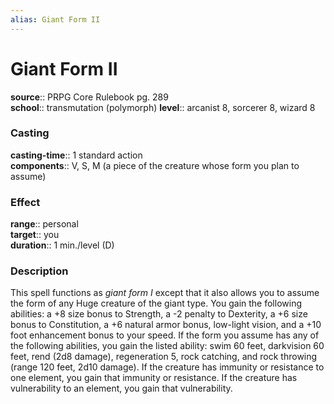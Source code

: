 ```yaml
---
alias: Giant Form II
---
```


# Giant Form II 

**source**:: PRPG Core Rulebook pg. 289  
**school**:: transmutation (polymorph)
**level**:: arcanist 8, sorcerer 8, wizard 8

### Casting 

**casting-time**:: 1 standard action  
**components**:: V, S, M (a piece of the creature whose form you plan to assume)

### Effect 

**range**:: personal  
**target**:: you  
**duration**:: 1 min./level (D)

### Description 

This spell functions as *giant form I* except that it also allows you to assume the form of any Huge creature of the giant type. You gain the following abilities: a +8 size bonus to Strength, a -2 penalty to Dexterity, a +6 size bonus to Constitution, a +6 natural armor bonus, low-light vision, and a +10 foot enhancement bonus to your speed. If the form you assume has any of the following abilities, you gain the listed ability: swim 60 feet, darkvision 60 feet, rend (2d8 damage), regeneration 5, rock catching, and rock throwing (range 120 feet, 2d10 damage). If the creature has immunity or resistance to one element, you gain that immunity or resistance. If the creature has vulnerability to an element, you gain that vulnerability.
